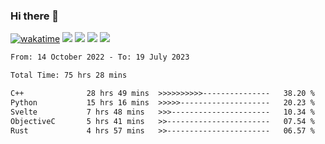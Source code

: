 ### Hi there 👋
[![wakatime](https://wakatime.com/badge/user/368879df-dc38-4b1a-86c4-8a2054a0e074.svg)](https://wakatime.com/@368879df-dc38-4b1a-86c4-8a2054a0e074)
<img src="https://img.shields.io/badge/Windows-0078D6?style=flat&logo=Windows&logoColor=white">
<img src="https://img.shields.io/badge/IntelliJ_IDEA-000000.svg?style=flat&logo=IntelliJ-IDEA&logoColor=white">
<img src="https://img.shields.io/badge/Visual_Studio_Code-007ACC?style=flat&logo=Visual-Studio-Code&logoColor=white">
<img src="https://img.shields.io/badge/Discord-5865F2?label=kano%233578&style=flat&logo=discord&logoColor=white">
<br>


<!--START_SECTION:waka-->

```txt
From: 14 October 2022 - To: 19 July 2023

Total Time: 75 hrs 28 mins

C++              28 hrs 49 mins  >>>>>>>>>>---------------   38.20 %
Python           15 hrs 16 mins  >>>>>--------------------   20.23 %
Svelte           7 hrs 48 mins   >>>----------------------   10.34 %
ObjectiveC       5 hrs 41 mins   >>-----------------------   07.54 %
Rust             4 hrs 57 mins   >>-----------------------   06.57 %
```

<!--END_SECTION:waka-->
